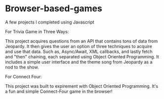 # Browser-based-games
A few projects I completed using Javascript

For Trivia Game in Three Ways:

This project acquires questions from an API that contains tons of data from Jeopardy. 
It then gives the user an option of three techniques to acquire and use that data. 
Such as, Async/Await, XML callbacks, and lastly fetch and "then" chaining, each separated using Object Oriented Programming.
It includes a simple user interface and the theme song from Jeopardy as a nod to the show.

For Connect Four:

This project was built to expirement with Object Oriented Programming. It's a fun and simple Connect-Four game in the browser!
